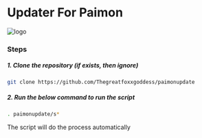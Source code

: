 # Updater For Paimon

![logo](https://telegra.ph/file/03b5b3d012ebdf3387622.jpg)



### Steps

##### 1. Clone the repository (if exists, then ignore)

```bash
git clone https://github.com/Thegreatfoxxgoddess/paimonupdate
```

##### 2. Run the below command to run the script

```bash
. paimonupdate/s*
```

The script will do the process automatically
